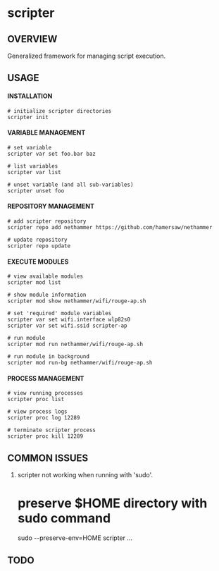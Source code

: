 # scripter
## OVERVIEW
Generalized framework for managing script execution.

## USAGE
#### INSTALLATION
    # initialize scripter directories
    scripter init
#### VARIABLE MANAGEMENT
    # set variable
    scripter var set foo.bar baz

    # list variables
    scripter var list

    # unset variable (and all sub-variables)
    scripter unset foo
#### REPOSITORY MANAGEMENT
    # add scripter repository
    scripter repo add nethammer https://github.com/hamersaw/nethammer

    # update repository
    scripter repo update
#### EXECUTE MODULES
    # view available modules
    scripter mod list

    # show module information
    scripter mod show nethammer/wifi/rouge-ap.sh

    # set 'required' module variables
    scripter var set wifi.interface wlp82s0
    scripter var set wifi.ssid scripter-ap

    # run module
    scripter mod run nethammer/wifi/rouge-ap.sh

    # run module in background
    scripter mod run-bg nethammer/wifi/rouge-ap.sh
#### PROCESS MANAGEMENT
    # view running processes
    scripter proc list

    # view process logs
    scripter proc log 12289

    # terminate scripter process
    scripter proc kill 12289

## COMMON ISSUES
1. scripter not working when running with 'sudo'.

    # preserve $HOME directory with sudo command
    sudo --preserve-env=HOME scripter ...

## TODO
